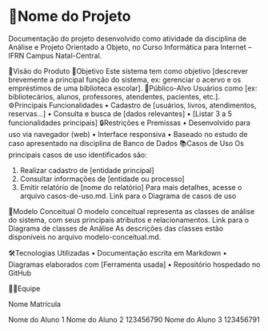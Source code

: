 # 📘Nome do Projeto
Documentação do projeto desenvolvido como atividade da disciplina de Análise e Projeto Orientado a Objeto, no Curso Informática para Internet – IFRN
Campus Natal-Central.

📌Visão do Produto
🎯Objetivo
Este sistema tem como objetivo [descrever brevemente a principal função do sistema,
ex: gerenciar o acervo e os empréstimos de uma biblioteca escolar].
👥Público-Alvo
Usuários como [ex: bibliotecários, alunos, professores, atendentes, pacientes, etc.].
⚙️Principais Funcionalidades
• Cadastro de [usuários, livros, atendimentos, reservas...]
• Consulta e busca de [dados relevantes]
• [Listar 3 a 5 funcionalidades principais]
🔒Restrições e Premissas
• Desenvolvido para uso via navegador (web)
• Interface responsiva
• Baseado no estudo de caso apresentado na disciplina de Banco de Dados
📚Casos de Uso
Os principais casos de uso identificados são:

1. Realizar cadastro de [entidade principal]
2. Consultar informações de [entidade ou processo]
3. Emitir relatório de [nome do relatório]
Para mais detalhes, acesse o arquivo casos-de-uso.md.
Link para o Diagrama de casos de uso

🧠Modelo Conceitual
O modelo conceitual representa as classes de análise do sistema, com seus principais
atributos e relacionamentos.
Link para o Diagrama de classes de Análise
As descrições das classes estão disponíveis no arquivo modelo-conceitual.md.

🛠️Tecnologias Utilizadas
• Documentação escrita em Markdown
• Diagramas elaborados com [Ferramenta usada]
• Repositório hospedado no GitHub

👨‍💻Equipe

Nome Matrícula

Nome do Aluno 1
Nome do Aluno 2 123456790
Nome do Aluno 3 123456791

